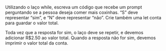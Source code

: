 Utilizando o laço while, escreva um código que recebe um prompt perguntando se a pessoa deseja comer mais coxinhas. “S” deve representar “sim”, e “N” deve representar “não”. Crie também uma let conta para guardar o valor total.

Toda vez que a resposta for sim, o laço deve se repetir, e devemos adicionar R$2.50 ao valor total. Quando a resposta não for sim, devemos imprimir o valor total da conta.